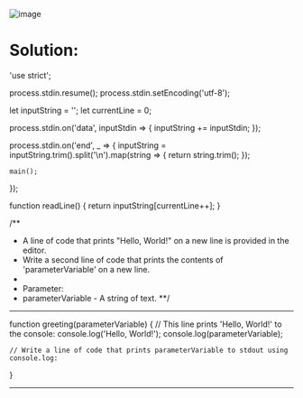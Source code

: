 ![image](https://user-images.githubusercontent.com/66727050/151687962-7f543152-200a-4635-89f4-69967312dff1.png)

# Solution:

 'use strict';

process.stdin.resume();
process.stdin.setEncoding('utf-8');

let inputString = '';
let currentLine = 0;

process.stdin.on('data', inputStdin => {
    inputString += inputStdin;
});

process.stdin.on('end', _ => {
    inputString = inputString.trim().split('\n').map(string => {
        return string.trim();
    });
    
    main();    
});

function readLine() {
    return inputString[currentLine++];
}

/**
*   A line of code that prints "Hello, World!" on a new line is provided in the editor. 
*   Write a second line of code that prints the contents of 'parameterVariable' on a new line.
*
*	Parameter:
*   parameterVariable - A string of text.
**/

<hr>
function greeting(parameterVariable) {
    // This line prints 'Hello, World!' to the console:
    console.log('Hello, World!');
    console.log(parameterVariable);

    // Write a line of code that prints parameterVariable to stdout using console.log:
    
}
<hr>
